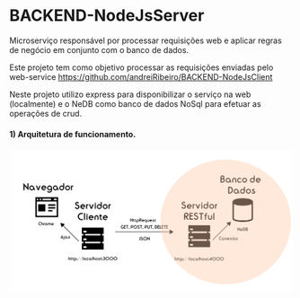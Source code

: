 # BACKEND-NodeJsServer
Microserviço responsável por processar requisições web e aplicar regras de negócio em conjunto com o banco de dados.

Este projeto tem como objetivo processar as requisições enviadas pelo web-service https://github.com/andreiRibeiro/BACKEND-NodeJsClient

Neste projeto utilizo express para disponibilizar o serviço na web (localmente) e o NeDB como banco de dados NoSql para efetuar as operações de crud.

#### 1) Arquitetura de funcionamento.

![](arquitetura.png)

